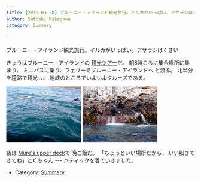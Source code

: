 ```yaml
---
title: [2019-03-28] ブルーニー・アイランド観光旅行。イルカがいっぱい。アサラシはくさい
author: Satoshi Nakagawa
category: Summary

---
```


ブルーニー・アイランド観光旅行。イルカがいっぱい。アサラシはくさい

 きょうはブルーニー・アイランドの
[観光ツアー](https://www.brunycruises.com.au/?_ga=2.110215436.844076421.1543189319-346248904.1542594983&gclid=Cj0KCQjw1pblBRDSARIsACfUG13vueCH4Yx5LniJogrWUlaXVAV2NSxBxhCmenrQIn8U_2Hp_78gttYaAqS3EALw_wcB)だ。
朝8時ころに集合場所に集まり、
ミニバスに乗り、フェリーでブルーニー・アイランドへ
と渡る。
北半分を陸路で観光し、
地峡のところでいよいよクルーズである。

<a href="/pict/2019-03-28-dolphins.jpg"><img src="/pict/2019-03-28-dolphins.jpg" alt="いるか" width="200"/></a>
<a href="/pict/2019-03-28-seals.jpg"><img src="/pict/2019-03-28-seals.jpg" alt="あざらし" width="200"/></a>

<!--more-->

 夜は
[Mure's upper deck](https://www.thefork.com.au/restaurant/mures-upper-deck-hobart/menu?gclid=Cj0KCQjwkIzlBRDzARIsABgXqV-WZ6sc11dS0dO4ZJrp1wQydMx6uQ-giDVh-Cex0hijPTGA2h-sQikaAgmlEALw_wcB)で
晩ご飯だ。
「ちょっといい場所だから、
いい服きてきてね」とＣちゃん ---
バティックを着ていきました。

- Category: [Summary](https://merapano.github.io/categories.html#Summary)

